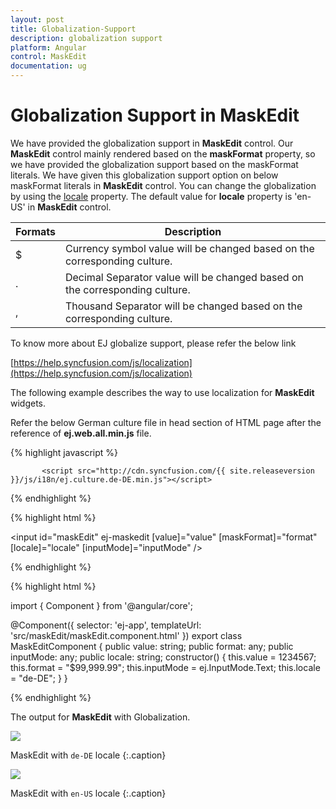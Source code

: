 ```yaml
---
layout: post
title: Globalization-Support
description: globalization support
platform: Angular
control: MaskEdit  
documentation: ug
---
```


# Globalization Support in MaskEdit

We have provided the globalization support in **MaskEdit** control. Our **MaskEdit** control mainly rendered based on the **maskFormat** property, so we have provided the globalization support based on the maskFormat literals. We have given this globalization support option on below maskFormat literals in **MaskEdit** control. You can change the globalization by using the [locale](https://help.syncfusion.com/api/angular/ejmaskedit#members:locale) property. The default value for **locale** property is 'en-US' in **MaskEdit** control.

<table class="props">
<thead>
<tr>
<th>Formats</th>
<th class="last">Description</th>
</tr>
</thead>
<tbody>
<tr>
<td class="formats">
$</td>
<td class="description">Currency symbol value will be changed based on the corresponding culture.</td>
</tr>
<tr>
<td class="formats">
.</td>
<td class="description">Decimal Separator value will be changed based on the corresponding culture.</td>
</tr>
<tr>
<td class="formats">
,</td>
<td class="description">Thousand Separator will be changed based on the corresponding culture.</td>
</tr>
</tbody>
</table>

To know more about EJ globalize support, please refer the below link

[https://help.syncfusion.com/js/localization](https://help.syncfusion.com/js/localization)


The following example describes the way to use localization for **MaskEdit** widgets.

Refer the below German culture file in head section of HTML page after the reference of **ej.web.all.min.js** file.

 {% highlight javascript %}
   
           <script src="http://cdn.syncfusion.com/{{ site.releaseversion }}/js/i18n/ej.culture.de-DE.min.js"></script>
                
 {% endhighlight %}

{% highlight html %}

<input id="maskEdit" ej-maskedit [value]="value" [maskFormat]="format" [locale]="locale" [inputMode]="inputMode" />

{% endhighlight %}

{% highlight html %}

import { Component } from '@angular/core';

@Component({
  selector: 'ej-app',
  templateUrl: 'src/maskEdit/maskEdit.component.html'
})
export class MaskEditComponent {
    public value: string;
    public format: any;
    public inputMode: any;
    public locale: string;
    constructor() {
        this.value = 1234567;
        this.format = "$99,999.99";
        this.inputMode = ej.InputMode.Text;
        this.locale = "de-DE";
    }
}

{% endhighlight %}

The output for **MaskEdit** with Globalization.

![](/js/MaskEdit/Globalization-Support_images/Globalization-Support_img1.jpg)

MaskEdit with `de-DE` locale
{:.caption}

![](/js/MaskEdit/Globalization-Support_images/Globalization-Support_img2.jpg)

MaskEdit with `en-US` locale
{:.caption}
